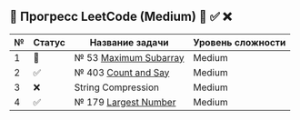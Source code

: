 ## 📌 Прогресс LeetCode (Medium) 🔄 ✅ ❌

| № | Статус | Название задачи                                     | Уровень сложности |
|---|--------|-----------------------------------------------------|-------------------|
| 1 | 🔄     | № 53 [Maximum Subarray](src/Java/j53/Solution.java) | Medium            |
| 2 | ✅      | № 403 [Count and Say](src/Java/j443/Solution.java)  | Medium            |
| 3 | ❌      | String Compression                                  | Medium            |
| 4 | ✅      | № 179 [Largest Number](src/Java/j179/Solution.java) | Medium            |
